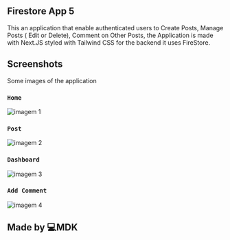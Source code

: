  
## Firestore App 5

This an application that enable authenticated users to Create Posts, Manage Posts ( Edit or Delete), Comment on Other Posts, the Application is made with Next.JS styled with Tailwind CSS for the backend it uses FireStore.
  
## Screenshots

Some images of the application
 
### `Home`
![imagem 1](https://user-images.githubusercontent.com/33373038/210741844-be40d6ae-753c-46d5-a8e3-6bd9e69b43a5.png)

### `Post`
![imagem 2](https://user-images.githubusercontent.com/33373038/210741902-16288d9f-bf2a-489b-b549-d97f158cc645.png)

### `Dashboard`
![imagem 3](https://user-images.githubusercontent.com/33373038/210741973-d2eadb3a-4b3a-4c89-ab6e-cbc18e4f0152.png)

### `Add Comment`
![imagem 4](https://user-images.githubusercontent.com/33373038/210742015-afe7d8a4-5538-4832-99a4-e54d16800d8e.png)


## Made by 💻MDK
